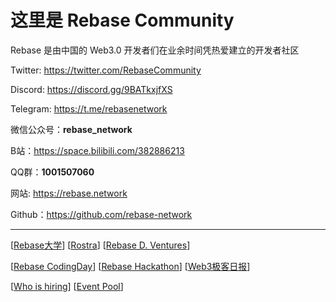 # 这里是 Rebase Community

Rebase 是由中国的 Web3.0 开发者们在业余时间凭热爱建立的开发者社区

Twitter: https://twitter.com/RebaseCommunity

Discord: https://discord.gg/9BATkxjfXS

Telegram: https://t.me/rebasenetwork

微信公众号：**rebase_network**

B站：https://space.bilibili.com/382886213

QQ群：**1001507060**

网站: https://rebase.network

Github：https://github.com/rebase-network

---

[[Rebase大学](https://github.com/rebase-network/work-groups/blob/main/README.md#rebase大学)] [[Rostra](https://github.com/rebase-network/work-groups/blob/main/README.md#rostra)] [[Rebase D. Ventures](https://github.com/rebase-network/work-groups/blob/main/README.md#rebase-d-ventures)]

[[Rebase CodingDay](https://github.com/rebase-network/work-groups/blob/main/README.md#rebase-codingday)] [[Rebase Hackathon](https://github.com/rebase-network/work-groups/blob/main/README.md#rebase-hackathon)] [[Web3极客日报](https://github.com/rebase-network/work-groups/blob/main/README.md#web3极客日报)]

[[Who is hiring](https://github.com/rebase-network/work-groups/blob/main/README.md#who-is-hiring)] [[Event Pool](https://github.com/rebase-network/work-groups/blob/main/README.md#event-pool)]
